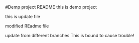 #Demp project README
this is  demo project

this is update file 

modified REadme file

update from different branches
This is bound to cause trouble!

